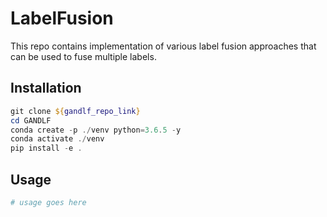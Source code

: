 # LabelFusion
This repo contains implementation of various label fusion approaches that can be used to fuse multiple labels.

## Installation

```powershell
git clone ${gandlf_repo_link}
cd GANDLF
conda create -p ./venv python=3.6.5 -y
conda activate ./venv
pip install -e .
```

## Usage

```powershell
# usage goes here
```